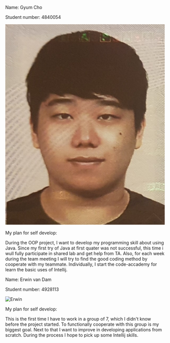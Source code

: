 Name: Gyum Cho

Student number: 4840054

![Gyum](Gyum_Picture.jpg)

My plan for self develop: 

During the OOP project, I want to develop my programming skill about using Java. Since my first try of Java at first quater was not successful, this time i wull fully participate in shared lab and get help from TA. Also, for each week during the team meeting I will try to find the good coding method by cooperate with my teammate. Individually, I start the code-accademy for learn the basic uses of Intellij.


Name: Erwin van Dam

Student number: 4928113

![Erwin](Erwin_Picture.jpg)

My plan for self develop:

This is the first time I have to work in a group of 7, which I didn't know before the project started. To functionally cooperate with this group is my biggest goal. Next to that I want to improve in developing applications from scratch. During the process I hope to pick up some Intellij skills. 